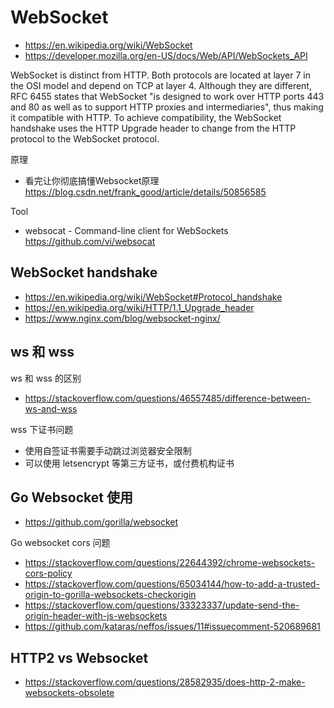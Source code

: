 # WebSocket
- https://en.wikipedia.org/wiki/WebSocket
- https://developer.mozilla.org/en-US/docs/Web/API/WebSockets_API

WebSocket is distinct from HTTP. Both protocols are located at layer 7 in the OSI model and depend on TCP at layer 4. Although they are different, RFC 6455 states that WebSocket "is designed to work over HTTP ports 443 and 80 as well as to support HTTP proxies and intermediaries", thus making it compatible with HTTP. To achieve compatibility, the WebSocket handshake uses the HTTP Upgrade header to change from the HTTP protocol to the WebSocket protocol.

原理
- 看完让你彻底搞懂Websocket原理 https://blog.csdn.net/frank_good/article/details/50856585

Tool
- websocat - Command-line client for WebSockets https://github.com/vi/websocat


## WebSocket handshake
- https://en.wikipedia.org/wiki/WebSocket#Protocol_handshake
- https://en.wikipedia.org/wiki/HTTP/1.1_Upgrade_header
- https://www.nginx.com/blog/websocket-nginx/


## ws 和 wss
ws 和 wss 的区别
- https://stackoverflow.com/questions/46557485/difference-between-ws-and-wss

wss 下证书问题
- 使用自签证书需要手动跳过浏览器安全限制
- 可以使用 letsencrypt 等第三方证书，或付费机构证书


## Go Websocket 使用
- https://github.com/gorilla/websocket

Go websocket cors 问题
- https://stackoverflow.com/questions/22644392/chrome-websockets-cors-policy
- https://stackoverflow.com/questions/65034144/how-to-add-a-trusted-origin-to-gorilla-websockets-checkorigin
- https://stackoverflow.com/questions/33323337/update-send-the-origin-header-with-js-websockets
- https://github.com/kataras/neffos/issues/11#issuecomment-520689681


## HTTP2 vs Websocket
- https://stackoverflow.com/questions/28582935/does-http-2-make-websockets-obsolete
